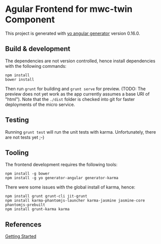 # Agular Frontend for mwc-twin Component
This project is generated with [yo angular generator](https://github.com/yeoman/generator-angular)
version 0.16.0.

## Build & development
The dependencies are not version controlled, hence install dependencies with the following commands:
```
npm install
bower install
```

Then run `grunt` for building and `grunt serve` for preview. (TODO: The preview does not yet work as the app currently assumes a base URI of "html"). Note that the `./dist` folder is checked into git for faster deployments of the micro service.

## Testing
Running `grunt test` will run the unit tests with karma. Unfortunately, there are not tests yet ;-)

## Tooling
The frontend development requires the following tools:
```
npm install -g bower 
npm install -g yo generator-angular generator-karma
```

There were some issues with the global install of karma, hence:
```
npm install grunt grunt-cli jit-grunt 
npm install karma-phantomjs-launcher karma-jasmine jasmine-core phantomjs-prebuilt
npm install grunt-karma karma
```

## References
[Getting Started](https://www.sitepoint.com/kickstart-your-angularjs-development-with-yeoman-grunt-and-bower/)
